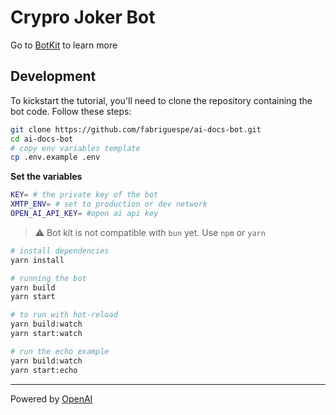 # Crypro Joker Bot

Go to [BotKit](https://github.com/fabriguespe/botkit) to learn more

## Development

To kickstart the tutorial, you'll need to clone the repository containing the bot code. Follow these steps:

```bash
git clone https://github.com/fabriguespe/ai-docs-bot.git
cd ai-docs-bot
# copy env variables template
cp .env.example .env
```

**Set the variables**

```bash
KEY= # the private key of the bot
XMTP_ENV= # set to production or dev network
OPEN_AI_API_KEY= #open ai api key
```

> ⚠️ Bot kit is not compatible with `bun` yet. Use `npm` or `yarn`

```bash
# install dependencies
yarn install

# running the bot
yarn build
yarn start

# to run with hot-reload
yarn build:watch
yarn start:watch

# run the echo example
yarn build:watch
yarn start:echo
```

---

Powered by <a href="https://openai.com">OpenAI</a>
